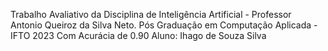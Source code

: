 Trabalho Avaliativo da Disciplina de Inteligência Artificial - Professor Antonio Queiroz da Silva Neto.
Pós Graduação em Computação Aplicada - IFTO 2023
Com Acurácia de 0.90
Aluno: Ihago de Souza Silva

